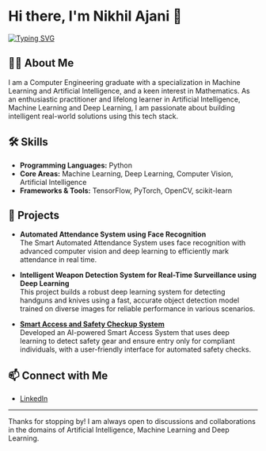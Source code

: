 # Hi there, I'm Nikhil Ajani 👋

[![Typing SVG](https://readme-typing-svg.demolab.com/?lines=ML%2C+DL+and+AI+Enthusiast;Training+Smart+Models;Building+Real+World+Projects;Passionate+about+Computer+Vision;Maths+Explorer;Always+Learning+and+Innovating)](https://git.io/typing-svg)

## 👨‍💻 About Me

I am a Computer Engineering graduate with a specialization in Machine Learning and Artificial Intelligence, and a keen interest in Mathematics. As an enthusiastic practitioner and lifelong learner in Artificial Intelligence, Machine Learning and Deep Learning, I am passionate about building intelligent real-world solutions using this tech stack.

## 🛠️ Skills

- **Programming Languages:** Python
- **Core Areas:** Machine Learning, Deep Learning, Computer Vision, Artificial Intelligence
- **Frameworks & Tools:** TensorFlow, PyTorch, OpenCV, scikit-learn

## 🚀 Projects

- **Automated Attendance System using Face Recognition**  
  The Smart Automated Attendance System uses face recognition with advanced computer vision and deep learning to efficiently mark attendance in real time.

- **Intelligent Weapon Detection System for Real-Time Surveillance using Deep Learning**  
  This project builds a robust deep learning system for detecting handguns and knives using a fast, accurate object detection model trained on diverse images for     reliable performance in various scenarios.
  
- **[Smart Access and Safety Checkup System](https://github.com/NikhilAjani/Smart-Access-and-Safety-Checkup-System)**  
  Developed an AI-powered Smart Access System that uses deep learning to detect safety gear and ensure entry only for compliant individuals, with a user-friendly     interface for automated safety checks.

## 📫 Connect with Me

- [LinkedIn](https://www.linkedin.com/in/nikhil-ajani-229740237/)

---

Thanks for stopping by! I am always open to discussions and collaborations in the domains of Artificial Intelligence, Machine Learning and Deep Learning.
